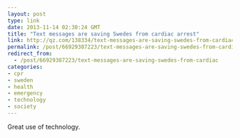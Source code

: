 ```yaml
---
layout: post
type: link
date: 2013-11-14 02:30:24 GMT
title: "Text messages are saving Swedes from cardiac arrest"
link: http://qz.com/138334/text-messages-are-saving-swedes-from-cardiac-arrest/
permalink: /post/66929387223/text-messages-are-saving-swedes-from-cardiac
redirect_from: 
  - /post/66929387223/text-messages-are-saving-swedes-from-cardiac
categories:
- cpr
- sweden
- health
- emergency
- technology
- society
---
```

<p>Great use of technology.</p>